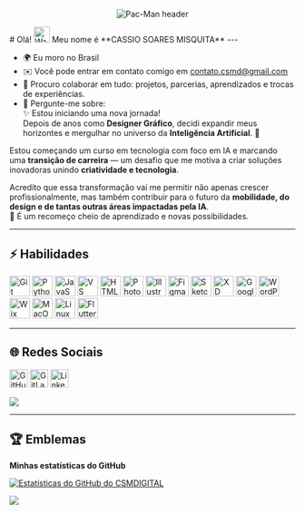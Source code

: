 <p align="center">
  <img src="./assets/pacman.svg" alt="Pac-Man header"/>
</p>
# Olá! <img src="https://user-images.githubusercontent.com/18350557/176309783-0785949b-9127-417c-8b55-ab5a4333674e.gif" width="28px" alt="Waving Hand" />  
Meu nome é **CASSIO SOARES MISQUITA**  
---

- 🌍 Eu moro no Brasil  
- ✉️ Você pode entrar em contato comigo em [contato.csmd@gmail.com](mailto:contato.csmd@gmail.com)  
- 👥 Procuro colaborar em tudo: projetos, parcerias, aprendizados e trocas de experiências.  
- 💬 Pergunte-me sobre:  
✨ Estou iniciando uma nova jornada!  
Depois de anos como **Designer Gráfico**, decidi expandir meus horizontes e mergulhar no universo da **Inteligência Artificial**. 🚀  

Estou começando um curso em tecnologia com foco em IA e marcando uma **transição de carreira** — um desafio que me motiva a criar soluções inovadoras unindo **criatividade e tecnologia**.  

Acredito que essa transformação vai me permitir não apenas crescer profissionalmente, mas também contribuir para o futuro da **mobilidade, do design e de tantas outras áreas impactadas pela IA**.  
🔗 É um recomeço cheio de aprendizado e novas possibilidades.  

---

## ⚡ Habilidades

<p align="left">
<a href="https://git-scm.com/" target="_blank" rel="noreferrer"><img src="https://raw.githubusercontent.com/danielcranney/readme-generator/main/public/icons/skills/git-colored.svg" alt="Git" title="Git" width="36" height="36"/></a>
<a href="https://www.python.org/" target="_blank" rel="noreferrer"><img src="https://raw.githubusercontent.com/danielcranney/readme-generator/main/public/icons/skills/python-colored.svg" alt="Python" title="Python" width="36" height="36"/></a>
<a href="https://developer.mozilla.org/en-US/docs/Web/JavaScript" target="_blank" rel="noreferrer"><img src="https://raw.githubusercontent.com/danielcranney/readme-generator/main/public/icons/skills/javascript-colored.svg" alt="JavaScript" title="JavaScript" width="36" height="36"/></a>
<a href="https://code.visualstudio.com/" target="_blank" rel="noreferrer"><img src="https://raw.githubusercontent.com/danielcranney/readme-generator/main/public/icons/skills/visualstudiocode-colored.svg" alt="VS Code" title="VS Code" width="36" height="36"/></a>
<a href="https://developer.mozilla.org/en-US/docs/Glossary/HTML5" target="_blank" rel="noreferrer"><img src="https://raw.githubusercontent.com/danielcranney/readme-generator/main/public/icons/skills/html5-colored.svg" alt="HTML5" title="HTML5" width="36" height="36"/></a>
<a href="https://www.adobe.com/uk/products/photoshop.html" target="_blank" rel="noreferrer"><img src="https://raw.githubusercontent.com/danielcranney/readme-generator/main/public/icons/skills/photoshop-colored-dark.svg" alt="Photoshop" title="Photoshop" width="36" height="36"/></a>
<a href="https://www.adobe.com/uk/products/illustrator.html" target="_blank" rel="noreferrer"><img src="https://raw.githubusercontent.com/danielcranney/readme-generator/main/public/icons/skills/illustrator-colored-dark.svg" alt="Illustrator" title="Illustrator" width="36" height="36"/></a>
<a href="https://www.figma.com/" target="_blank" rel="noreferrer"><img src="https://raw.githubusercontent.com/danielcranney/readme-generator/main/public/icons/skills/figma-colored.svg" alt="Figma" title="Figma" width="36" height="36"/></a>
<a href="https://www.sketch.com/" target="_blank" rel="noreferrer"><img src="https://raw.githubusercontent.com/danielcranney/readme-generator/main/public/icons/skills/sketch-colored.svg" alt="Sketch" title="Sketch" width="36" height="36"/></a>
<a href="https://www.adobe.com/uk/products/xd.html" target="_blank" rel="noreferrer"><img src="https://raw.githubusercontent.com/danielcranney/readme-generator/main/public/icons/skills/xd-colored-dark.svg" alt="XD" title="XD" width="36" height="36"/></a>
<a href="https://cloud.google.com/" target="_blank" rel="noreferrer"><img src="https://raw.githubusercontent.com/danielcranney/readme-generator/main/public/icons/skills/googlecloud-colored.svg" alt="Google Cloud" title="Google Cloud" width="36" height="36"/></a>
<a href="https://wordpress.com" target="_blank" rel="noreferrer"><img src="https://raw.githubusercontent.com/danielcranney/readme-generator/main/public/icons/skills/wordpress-colored.svg" alt="WordPress" title="WordPress" width="36" height="36"/></a>
<a href="https://wix.com" target="_blank" rel="noreferrer"><img src="https://raw.githubusercontent.com/danielcranney/readme-generator/main/public/icons/skills/wix-colored.svg" alt="Wix" title="Wix" width="36" height="36"/></a>
<a href="https://apple.com" target="_blank" rel="noreferrer"><img src="https://raw.githubusercontent.com/danielcranney/readme-generator/main/public/icons/skills/macos-colored-dark.svg" alt="MacOS" title="MacOS" width="36" height="36"/></a>
<a href="https://www.linux.org" target="_blank" rel="noreferrer"><img src="https://raw.githubusercontent.com/danielcranney/readme-generator/main/public/icons/skills/linux-colored.svg" alt="Linux" title="Linux" width="36" height="36"/></a>
<a href="https://flutter.dev/" target="_blank" rel="noreferrer"><img src="https://raw.githubusercontent.com/danielcranney/readme-generator/main/public/icons/skills/flutter-colored.svg" alt="Flutter" title="Flutter" width="36" height="36"/></a>
</p>

---

## 🌐 Redes Sociais  

<p align="left">
<a href="https://www.github.com/CSMDIGITAL" target="_blank" rel="noreferrer"><img src="https://raw.githubusercontent.com/danielcranney/readme-generator/main/public/icons/socials/github.svg" width="32" height="32" alt="GitHub"/></a>
<a href="https://www.gitlab.com/contato.csmd" target="_blank" rel="noreferrer"><img src="https://raw.githubusercontent.com/danielcranney/readme-generator/main/public/icons/socials/gitlab.svg" width="32" height="32" alt="GitLab"/></a>
<a href="https://www.linkedin.com/in/cassio-misquita-386a9663" target="_blank" rel="noreferrer"><img src="https://raw.githubusercontent.com/danielcranney/readme-generator/main/public/icons/socials/linkedin.svg" width="32" height="32" alt="LinkedIn"/></a>
</p>

<a href="https://www.github.com/CSMDIGITAL" target="_blank" rel="noreferrer"><img src="https://img.shields.io/github/followers/CSMDIGITAL?logo=github&style=for-the-badge&color=0891b2&labelColor=1c1917"/></a>

---

## 🏆 Emblemas

<b>Minhas estatísticas do GitHub</b>  

<a href="http://www.github.com/CSMDIGITAL"><img src="https://github-readme-stats.vercel.app/api?username=CSMDIGITAL&show_icons=true&count_private=true&title_color=ffffff&text_color=ffffff&icon_color=0891b2&bg_color=1c1917&hide_border=true" alt="Estatísticas do GitHub do CSMDIGITAL"/></a>

<a href="http://www.github.com/CSMDIGITAL"><img src="https://github-readme-streak-stats.herokuapp.com/?user=CSMDIGITAL&stroke=ffffff&background=1c1917&ring=ffffff&fire=ffffff&currStreakNum=ffffff&currStreakLabel=ffffff&sideNums=ffffff&sideLabels=ffffff&dates=ffffff&hide_border=true"/></a>
